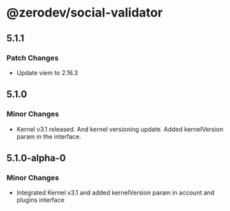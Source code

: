 # @zerodev/social-validator

## 5.1.1

### Patch Changes

- Update viem to 2.16.3

## 5.1.0

### Minor Changes

- Kernel v3.1 released. And kernel versioning update. Added kernelVersion param in the interface.

## 5.1.0-alpha-0

### Minor Changes

- Integrated Kernel v3.1 and added kernelVersion param in account and plugins interface
